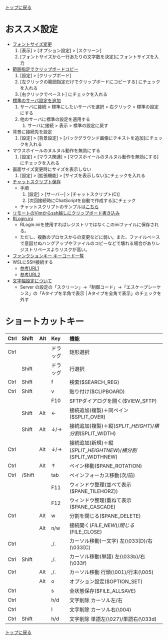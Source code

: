 [トップに戻る](../index.md)

# おススメ設定

- [フォントサイズ変更](https://qiita.com/haya2_/items/c50028594bff118e82b6)
	1. [表示] > [オプション設定] > [スクリーン]
	1. [フォントサイズから一行あたりの文字数を決定]にフォントサイズを入力
- [範囲指定でクリップボードコピー](https://sig9.hatenablog.com/entry/2020/09/02/000000)
	1. [設定] > [クリップボード]
	1. [左クリックの範囲指定だけでクリップボードにコピーする] にチェックを入れる
	1. [右クリックでペースト] にチェックを入れる
- [標準のサーバ設定を追加](https://dexlab.net/pukiwiki/index.php?Memo/Rlogin)
	1. サーバに接続 > 標準にしたいサーバを選択 > 右クリック > 標準の設定にする
	1. 他のサーバに標準の設定を適用する
		1. サーバに接続 > 表示 > 標準の設定に戻す
- 背景に接続先を設定
	1. [設定] > [背景設定] > [バックグラウンド画像にテキストを追加]にチェックを入れる
- マウスホイールのヌルヌル動作を無効にする
	1. [設定] > [マウス関連] > [マウスホイールのヌルヌル動作を無効にする]にチェックを入れる
- 画面サイズ変更時にサイズを表示しない
	1. [設定] > [拡張機能] > [サイズを表示しない]にチェックを入れる
- [チャットスクリプト保存](http://nanno.dip.jp/softlib/man/rlogin/faq.html)
	- 手順
		1. [設定] > [サーバー] > [チャットスクリプト(C)]
		1. [次回接続時にChatScriptを自動で作成する]にチェック
	- チャットスクリプトのサンプルは[こちら](https://qiita.com/pocket8137/items/23b978f802c4ca6bed72)
- [リモートのVimからssh越しにクリップボード書き込み](http://tateren.hateblo.jp/entry/2017/07/21/213020)
- [RLogin.ini](https://tsukaman.hateblo.jp/entry/2017/12/06/130744)
	- RLogin.iniを使用すればレジストリではなくこのiniファイルに保存される。
	- ただし、複数のプロセスからの変更などに弱い。また、ファイルベースで意図せぬハングアップやファイルのコピーなどで壊れる場合がありレジストリベースよりリスクが高い。
- [ファンクションキー キーコード一覧](https://qiita.com/thino-rma/items/c11420a189ee48204019)
- WSLにSSH接続する
	- [参考URL1](https://qiita.com/kenchan1193/items/896c416a4ee89cd4f95b)
	- [参考URL2](https://qiita.com/ezmscrap/items/30eaf9531e240c992cf1)
- [文字幅設定について](https://eng-blog.iij.ad.jp/archives/12576)
	- Server の設定の「スクリーン」→「制御コード」→「エスケープシーケンス」の「Aタイプを半角で表示 | Aタイプを全角で表示」のチェックを外す

# ショートカットキー

|Ctrl|Shift|Alt|Key|機能|
|:---|:---|:---|:---|:---|
|Ctrl|||ドラッグ|矩形選択|
||Shift||ドラッグ|行選択|
|Ctrl|Shift||f|検索($SEARCH\_REG)|
|Ctrl|Shift||v|貼り付け($CLIPBOARD)|
||||F10|SFTPダイアログを開く($VIEW\_SFTP)|
||Shift|Alt|←|接続追加(複製)＋同ペイン($SPLIT\_OVER)|
||Shift|Alt|↓/→|接続追加(複製)＋縦($SPLIT\_HEIGHT)/横分割($SPLIT\_WIDTH)|
|Ctrl||Alt|↓/→|接続追加(新規)＋縦($SPLIT\_HEIGHTNEW)/横分割($SPLIT\_WIDTHNEW)|
|Ctrl||Alt|↑|ペイン移動($PANE\_ROTATION)|
|Ctrl|/Shift||tab|ペインフォーカス移動(次/前)|
||||F11|ウィンドウ整理(並べて表示($PANE\_TILEHORZ))|
||||F12|ウィンドウ整理(重ねて表示($PANE\_CASCADE)|
|Ctrl||Alt|w|分割を閉じる($PANE\_DELETE)|
|||Alt|n/w|接続開く($FILE\_NEW)/閉じる($FILE\_CLOSE)|
|Ctrl|||,/.|カーソル移動(一文字) 左(\033\[D)/右(\033\[C)|
|Ctrl|Shift||,/.|カーソル移動(単語) 左(\033b)/右(\033f)|
|Ctrl||Alt|,/.|カーソル移動 行頭(\001)/行末(\005)|
|||Alt|o|オプション設定($OPTION\_SET)|
|Ctrl|||s|全状態保存($FILE\_ALLSAVE)|
|Ctrl|||h/d|文字削除 カーソル左/右|
|Ctrl|||l|文字削除 カーソル右(\004)|
|Ctrl|Shift||h/d|文字削除 単語左(\027)/単語右(\033d)|

[トップに戻る](../index.md)
